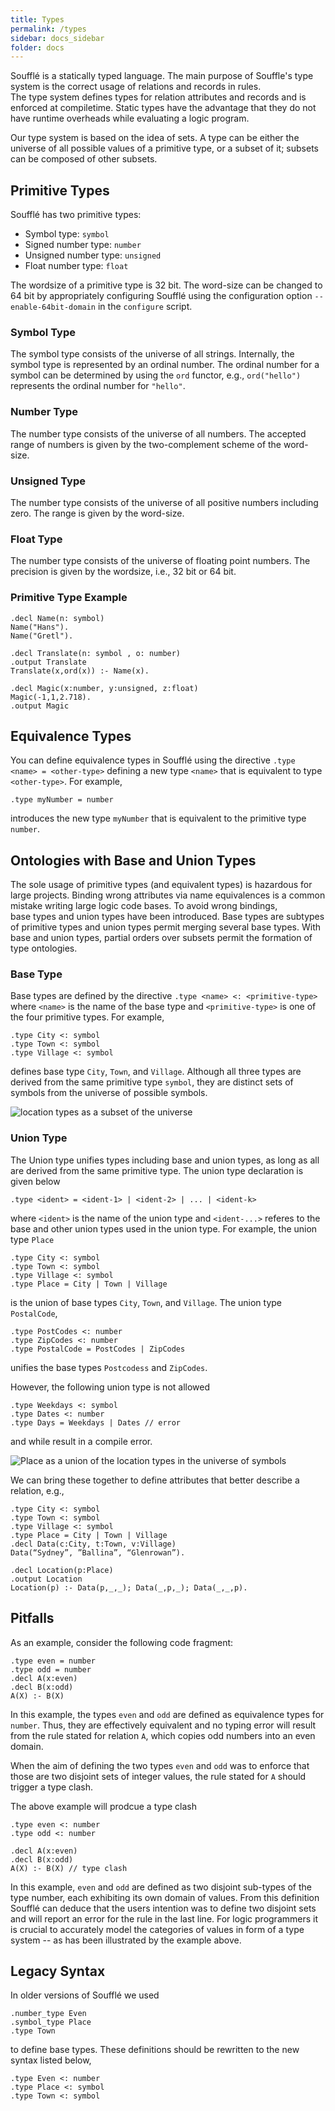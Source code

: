 ```yaml
---
title: Types
permalink: /types
sidebar: docs_sidebar
folder: docs
---
```

Soufflé is a statically typed language. The main purpose of Souffle's 
type system is the correct usage of relations and records in rules.  
The type system defines types for relation attributes and records
and is enforced at compiletime. Static types have the advantage 
that they do not have runtime overheads while evaluating a 
logic program. 

Our type system is based on the idea of sets. A type can be 
either the universe of all possible values of a primitive type, 
or a subset of it; subsets can be composed of other subsets.

## Primitive Types
Soufflé has two primitive types:
* Symbol type: `symbol`
* Signed number type: `number`
* Unsigned number type: `unsigned`
* Float number type: `float`

The wordsize of a primitive type is 32 bit. The word-size can be 
changed to 64 bit by appropriately configuring Soufflé using
the configuration option ```--enable-64bit-domain``` in the
```configure``` script. 

### Symbol Type
The symbol type consists of the universe of all strings.
Internally, the symbol type is represented by an ordinal number.
The ordinal number for a symbol can be determined by using the `ord` functor, e.g., 
`ord("hello")` represents the ordinal number for `"hello"`.

### Number Type
The number type consists of the universe of all numbers.
The accepted range of numbers is given by the two-complement 
scheme of the word-size. 

### Unsigned Type
The number type consists of the universe of all positive numbers including zero.
The range is given by the word-size. 

### Float Type
The number type consists of the universe of floating point numbers. 
The precision is given by the wordsize, i.e., 32 bit or 64 bit. 

### Primitive Type Example
```
.decl Name(n: symbol)
Name("Hans").
Name("Gretl").

.decl Translate(n: symbol , o: number)
.output Translate
Translate(x,ord(x)) :- Name(x).

.decl Magic(x:number, y:unsigned, z:float)
Magic(-1,1,2.718).
.output Magic

```

## Equivalence Types 

You can define equivalence types in Soufflé using the directive ```.type <name> = <other-type>```
defining a new type ```<name>``` that is equivalent to type ```<other-type>```.  For example, 
```
.type myNumber = number
```
introduces the new type ```myNumber``` that is equivalent to the primitive type ```number```.

## Ontologies with Base and Union Types
The sole usage of primitive types (and equivalent types) is 
hazardous for large projects.
Binding wrong attributes via name equivalences is a 
common mistake writing large logic code bases. 
To avoid wrong bindings,  
base types and union types have been introduced. Base types are subtypes 
of primitive types and union types permit merging 
several base types. With base and union types, 
partial orders over subsets permit the formation of 
type ontologies.

### Base Type
Base types are defined by the directive ```.type <name> <: <primitive-type>```  where
```<name>``` is the name of the base type and ```<primitive-type>``` is one of the
four primitive types. For example, 
```
.type City <: symbol
.type Town <: symbol
.type Village <: symbol
```
defines base type ```City```, ```Town```, and ```Village```. Although 
all three types are derived from the same primitive type ```symbol```, they are 
distinct sets of symbols from the universe of possible symbols. 

![location types as a subset of the universe](https://souffle-lang.github.io/img/universe_symbol_base.svg)


### Union Type
The Union type unifies types including base and union types, as long as all are derived from the same primitive type. The union type declaration is given below
```
.type <ident> = <ident-1> | <ident-2> | ... | <ident-k>
```
where ```<ident>``` is the name of the union type and ```<ident-...>``` referes to the base and other union types used in the union type.  For example, the union type ```Place```
```
.type City <: symbol
.type Town <: symbol
.type Village <: symbol
.type Place = City | Town | Village
```
is the union of base types ```City```, ```Town```, and ```Village```. 
The union type ```PostalCode```,
```
.type PostCodes <: number
.type ZipCodes <: number
.type PostalCode = PostCodes | ZipCodes
```
unifies the base types ```Postcodess``` and ```ZipCodes```.

However, the following union type is not allowed
```
.type Weekdays <: symbol 
.type Dates <: number
.type Days = Weekdays | Dates // error
```
and while result in a compile error.

![Place as a union of the location types in the universe of symbols](https://souffle-lang.github.io/img/universe_symbol_place.svg)

We can bring these together to define attributes that better describe a relation, e.g.,
```
.type City <: symbol
.type Town <: symbol
.type Village <: symbol
.type Place = City | Town | Village
.decl Data(c:City, t:Town, v:Village)
Data(“Sydney”, ”Ballina”, “Glenrowan”).

.decl Location(p:Place)
.output Location
Location(p) :- Data(p,_,_); Data(_,p,_); Data(_,_,p).
```

## Pitfalls 

As an example,  consider the following code fragment:
```
.type even = number
.type odd = number
.decl A(x:even)
.decl B(x:odd)
A(X) :- B(X)
```
In this example, the types `even` and `odd` are defined as equivalence types for `number`. Thus, they are effectively equivalent and no typing error will result from the rule stated for relation `A`, which copies odd numbers into an even domain. 

When the aim of defining the two types `even` and `odd` was to enforce that those are two disjoint sets of integer values, the rule stated for `A` should trigger a type clash.

The above example will prodcue a type clash
```
.type even <: number 
.type odd <: number

.decl A(x:even)
.decl B(x:odd)
A(X) :- B(X) // type clash
```
In this example, `even` and `odd` are defined as two disjoint sub-types of the type number, each exhibiting its own domain of values. From this definition Soufflé can deduce that the users intention was to define two disjoint sets and will report an error for the rule in the last line. For logic programmers it is crucial to accurately model the categories of values in form of a type system -- as has been illustrated by the example above.

## Legacy Syntax

In older versions of Soufflé we used 
```
.number_type Even
.symbol_type Place
.type Town
``` 
to define base types. These definitions should be rewritten to the new syntax listed below, 
```
.type Even <: number
.type Place <: symbol
.type Town <: symbol
```
